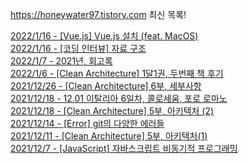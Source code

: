 https://honeywater97.tistory.com 최신 목록! 

[2022/1/16 - [Vue.js] Vue.js 설치 (feat. MacOS)](https://honeywater97.tistory.com/255) <br>
[2022/1/16 - [코딩 인터뷰] 자료 구조](https://honeywater97.tistory.com/254) <br>
[2022/1/7 - 2021년, 회고록](https://honeywater97.tistory.com/253) <br>
[2022/1/6 - [Clean Architecture] 1달1권, 두번째 책 후기](https://honeywater97.tistory.com/252) <br>
[2021/12/26 - [Clean Architecture] 6부, 세부사항](https://honeywater97.tistory.com/251) <br>
[2021/12/18 - 12.01 이탈리아 6일차, 콜로세움, 포로 로마노](https://honeywater97.tistory.com/250) <br>
[2021/12/18 - [Clean Architecture] 5부, 아키텍처 (2)](https://honeywater97.tistory.com/248) <br>
[2021/12/14 - [Error] git의 다양한 에러들](https://honeywater97.tistory.com/247) <br>
[2021/12/11 - [Clean Architecture] 5부, 아키텍처(1)](https://honeywater97.tistory.com/246) <br>
[2021/12/7 - [JavaScript] 자바스크립트 비동기적 프로그래밍](https://honeywater97.tistory.com/244) <br>
